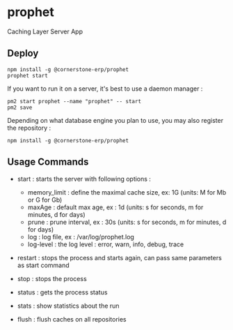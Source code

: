 # prophet
Caching Layer Server App

## Deploy

```
npm install -g @cornerstone-erp/prophet
prophet start
```

If you want to run it on a server, it's best to use a daemon manager :

```
pm2 start prophet --name "prophet" -- start
pm2 save
```

Depending on what database engine you plan to use, you may also register the repository :

```
npm install -g @cornerstone-erp/prophet

```


## Usage Commands 

- start : starts the server with following options :

  - memory_limit : define the maximal cache size, ex: 1G (units: M for Mb or G for Gb)
  - maxAge : default max age, ex : 1d (units: s for seconds, m for minutes, d for days)
  - prune : prune interval, ex : 30s (units: s for seconds, m for minutes, d for days)
  - log : log file, ex : /var/log/prophet.log
  - log-level : the log level : error, warn, info, debug, trace

- restart : stops the process and starts again, can pass same parameters as start command

- stop : stops the process

- status : gets the process status

- stats : show statistics about the run

- flush : flush caches on all repositories
